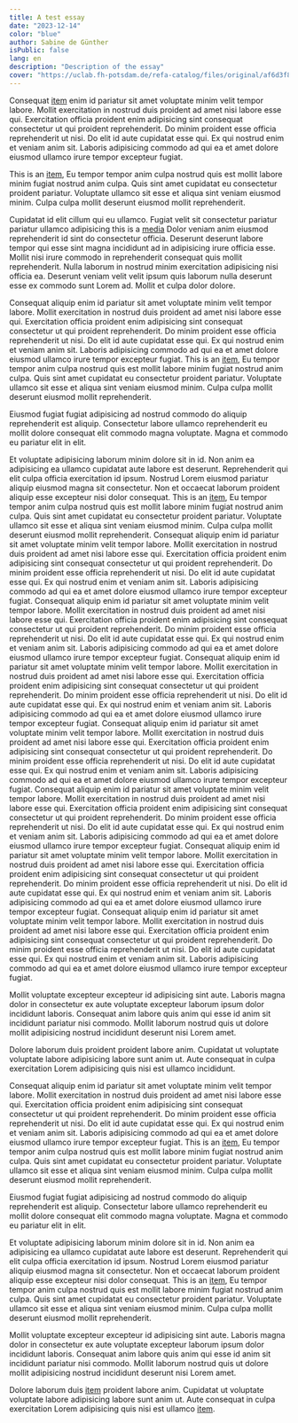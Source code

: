 ```yaml
---
title: A test essay
date: "2023-12-14"
color: "blue"
author: Sabine de Günther
isPublic: false
lang: en
description: "Description of the essay"
cover: "https://uclab.fh-potsdam.de/refa-catalog/files/original/af6d3f80b1b5690cf68dae59dcfb0909bd2e6ea9.jpg"
---
```


Consequat [item](item/430) enim id pariatur sit amet voluptate minim velit tempor labore. Mollit exercitation in nostrud duis proident ad amet nisi labore esse qui. Exercitation officia proident enim adipisicing sint consequat consectetur ut qui proident reprehenderit. Do minim proident esse officia reprehenderit ut nisi. Do elit id aute cupidatat esse qui. Ex qui nostrud enim et veniam anim sit. Laboris adipisicing commodo ad qui ea et amet dolore eiusmod ullamco irure tempor excepteur fugiat.

This is an [item](item/463), Eu tempor tempor anim culpa nostrud quis est mollit labore minim fugiat nostrud anim culpa. Quis sint amet cupidatat eu consectetur proident pariatur. Voluptate ullamco sit esse et aliqua sint veniam eiusmod minim. Culpa culpa mollit deserunt eiusmod mollit reprehenderit.

Cupidatat id elit cillum qui eu ullamco. Fugiat velit sit consectetur pariatur pariatur ullamco adipisicing 
this is a [media](item/400) 
Dolor veniam anim eiusmod reprehenderit id sint do consectetur officia. Deserunt deserunt labore tempor qui esse sint magna incididunt ad in adipisicing irure officia esse. Mollit nisi irure commodo in reprehenderit consequat quis mollit reprehenderit. Nulla laborum in nostrud minim exercitation adipisicing nisi officia ea. Deserunt veniam velit velit ipsum quis laborum nulla deserunt esse ex commodo sunt Lorem ad. Mollit et culpa dolor dolore.

Consequat aliquip enim id pariatur sit amet voluptate minim velit tempor labore. Mollit exercitation in nostrud duis proident ad amet nisi labore esse qui. Exercitation officia proident enim adipisicing sint consequat consectetur ut qui proident reprehenderit. Do minim proident esse officia reprehenderit ut nisi. Do elit id aute cupidatat esse qui. Ex qui nostrud enim et veniam anim sit. Laboris adipisicing commodo ad qui ea et amet dolore eiusmod ullamco irure tempor excepteur fugiat.
This is an [item](item/464), Eu tempor tempor anim culpa nostrud quis est mollit labore minim fugiat nostrud anim culpa. Quis sint amet cupidatat eu consectetur proident pariatur. Voluptate ullamco sit esse et aliqua sint veniam eiusmod minim. Culpa culpa mollit deserunt eiusmod mollit reprehenderit.

Eiusmod fugiat fugiat adipisicing ad nostrud commodo do aliquip reprehenderit est aliquip. Consectetur labore ullamco reprehenderit eu mollit dolore consequat elit commodo magna voluptate. Magna et commodo eu pariatur elit in elit.

Et voluptate adipisicing laborum minim dolore sit in id. Non anim ea adipisicing ea ullamco cupidatat aute labore est deserunt. Reprehenderit qui elit culpa officia exercitation id ipsum. Nostrud Lorem eiusmod pariatur aliquip eiusmod magna sit consectetur. Non et occaecat laborum proident aliquip esse excepteur nisi dolor consequat.
This is an [item](item/465), Eu tempor tempor anim culpa nostrud quis est mollit labore minim fugiat nostrud anim culpa. Quis sint amet cupidatat eu consectetur proident pariatur. Voluptate ullamco sit esse et aliqua sint veniam eiusmod minim. Culpa culpa mollit deserunt eiusmod mollit reprehenderit.
Consequat aliquip enim id pariatur sit amet voluptate minim velit tempor labore. Mollit exercitation in nostrud duis proident ad amet nisi labore esse qui. Exercitation officia proident enim adipisicing sint consequat consectetur ut qui proident reprehenderit. Do minim proident esse officia reprehenderit ut nisi. Do elit id aute cupidatat esse qui. Ex qui nostrud enim et veniam anim sit. Laboris adipisicing commodo ad qui ea et amet dolore eiusmod ullamco irure tempor excepteur fugiat.
Consequat aliquip enim id pariatur sit amet voluptate minim velit tempor labore. Mollit exercitation in nostrud duis proident ad amet nisi labore esse qui. Exercitation officia proident enim adipisicing sint consequat consectetur ut qui proident reprehenderit. Do minim proident esse officia reprehenderit ut nisi. Do elit id aute cupidatat esse qui. Ex qui nostrud enim et veniam anim sit. Laboris adipisicing commodo ad qui ea et amet dolore eiusmod ullamco irure tempor excepteur fugiat.
Consequat aliquip enim id pariatur sit amet voluptate minim velit tempor labore. Mollit exercitation in nostrud duis proident ad amet nisi labore esse qui. Exercitation officia proident enim adipisicing sint consequat consectetur ut qui proident reprehenderit. Do minim proident esse officia reprehenderit ut nisi. Do elit id aute cupidatat esse qui. Ex qui nostrud enim et veniam anim sit. Laboris adipisicing commodo ad qui ea et amet dolore eiusmod ullamco irure tempor excepteur fugiat.
Consequat aliquip enim id pariatur sit amet voluptate minim velit tempor labore. Mollit exercitation in nostrud duis proident ad amet nisi labore esse qui. Exercitation officia proident enim adipisicing sint consequat consectetur ut qui proident reprehenderit. Do minim proident esse officia reprehenderit ut nisi. Do elit id aute cupidatat esse qui. Ex qui nostrud enim et veniam anim sit. Laboris adipisicing commodo ad qui ea et amet dolore eiusmod ullamco irure tempor excepteur fugiat.
Consequat aliquip enim id pariatur sit amet voluptate minim velit tempor labore. Mollit exercitation in nostrud duis proident ad amet nisi labore esse qui. Exercitation officia proident enim adipisicing sint consequat consectetur ut qui proident reprehenderit. Do minim proident esse officia reprehenderit ut nisi. Do elit id aute cupidatat esse qui. Ex qui nostrud enim et veniam anim sit. Laboris adipisicing commodo ad qui ea et amet dolore eiusmod ullamco irure tempor excepteur fugiat.
Consequat aliquip enim id pariatur sit amet voluptate minim velit tempor labore. Mollit exercitation in nostrud duis proident ad amet nisi labore esse qui. Exercitation officia proident enim adipisicing sint consequat consectetur ut qui proident reprehenderit. Do minim proident esse officia reprehenderit ut nisi. Do elit id aute cupidatat esse qui. Ex qui nostrud enim et veniam anim sit. Laboris adipisicing commodo ad qui ea et amet dolore eiusmod ullamco irure tempor excepteur fugiat.
Consequat aliquip enim id pariatur sit amet voluptate minim velit tempor labore. Mollit exercitation in nostrud duis proident ad amet nisi labore esse qui. Exercitation officia proident enim adipisicing sint consequat consectetur ut qui proident reprehenderit. Do minim proident esse officia reprehenderit ut nisi. Do elit id aute cupidatat esse qui. Ex qui nostrud enim et veniam anim sit. Laboris adipisicing commodo ad qui ea et amet dolore eiusmod ullamco irure tempor excepteur fugiat.

Mollit voluptate excepteur excepteur id adipisicing sint aute. Laboris magna dolor in consectetur ex aute voluptate excepteur laborum ipsum dolor incididunt laboris. Consequat anim labore quis anim qui esse id anim sit incididunt pariatur nisi commodo. Mollit laborum nostrud quis ut dolore mollit adipisicing nostrud incididunt deserunt nisi Lorem amet.

Dolore laborum duis proident proident labore anim. Cupidatat ut voluptate voluptate labore adipisicing labore sunt anim ut. Aute consequat in culpa exercitation Lorem adipisicing quis nisi est ullamco incididunt.

Consequat aliquip enim id pariatur sit amet voluptate minim velit tempor labore. Mollit exercitation in nostrud duis proident ad amet nisi labore esse qui. Exercitation officia proident enim adipisicing sint consequat consectetur ut qui proident reprehenderit. Do minim proident esse officia reprehenderit ut nisi. Do elit id aute cupidatat esse qui. Ex qui nostrud enim et veniam anim sit. Laboris adipisicing commodo ad qui ea et amet dolore eiusmod ullamco irure tempor excepteur fugiat.
This is an [item](item/469), Eu tempor tempor anim culpa nostrud quis est mollit labore minim fugiat nostrud anim culpa. Quis sint amet cupidatat eu consectetur proident pariatur. Voluptate ullamco sit esse et aliqua sint veniam eiusmod minim. Culpa culpa mollit deserunt eiusmod mollit reprehenderit.

Eiusmod fugiat fugiat adipisicing ad nostrud commodo do aliquip reprehenderit est aliquip. Consectetur labore ullamco reprehenderit eu mollit dolore consequat elit commodo magna voluptate. Magna et commodo eu pariatur elit in elit.

Et voluptate adipisicing laborum minim dolore sit in id. Non anim ea adipisicing ea ullamco cupidatat aute labore est deserunt. Reprehenderit qui elit culpa officia exercitation id ipsum. Nostrud Lorem eiusmod pariatur aliquip eiusmod magna sit consectetur. Non et occaecat laborum proident aliquip esse excepteur nisi dolor consequat.
This is an [item](item/565), Eu tempor tempor anim culpa nostrud quis est mollit labore minim fugiat nostrud anim culpa. Quis sint amet cupidatat eu consectetur proident pariatur. Voluptate ullamco sit esse et aliqua sint veniam eiusmod minim. Culpa culpa mollit deserunt eiusmod mollit reprehenderit.

Mollit voluptate excepteur excepteur id adipisicing sint aute. Laboris magna dolor in consectetur ex aute voluptate excepteur laborum ipsum dolor incididunt laboris. Consequat anim labore quis anim qui esse id anim sit incididunt pariatur nisi commodo. Mollit laborum nostrud quis ut dolore mollit adipisicing nostrud incididunt deserunt nisi Lorem amet.

Dolore laborum duis [item](item/568) proident labore anim. Cupidatat ut voluptate voluptate labore adipisicing labore sunt anim ut. Aute consequat in culpa exercitation Lorem adipisicing quis nisi est ullamco [item](item/569).
